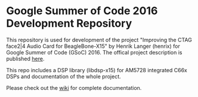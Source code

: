 # Google Summer of Code 2016 Development Repository
This repository is used for development of the project "Improving the CTAG face2|4 Audio Card for BeagleBone-X15" by Henrik Langer (henrix) for Google Summer of Code (GSoC) 2016. The offical project description is published [here](https://summerofcode.withgoogle.com/projects/#5807138232336384).

This repo includes a DSP library (libdsp-x15) for AM5728 integrated C66x DSPs and documentation of the whole project.

Please check out the [wiki](https://github.com/henrix/libdsp-x15/wiki) for complete documentation.
